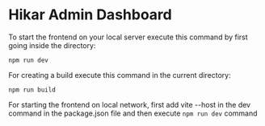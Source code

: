 # Hikar Admin Dashboard

To start the frontend on your local server execute this command by first going inside the directory:

```
npm run dev
```

For creating a build execute this command in the current directory:

```
npm run build
```

For starting the frontend on local network, first add vite --host in the dev command in the package.json file and then execute `npm run dev` command
